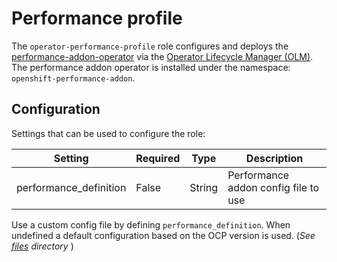 # Performance profile

The `operator-performance-profile` role configures and deploys the [performance-addon-operator](https://github.com/openshift-kni/performance-addon-operators/blob/master/docs/performance_profile.md) via the [Operator Lifecycle Manager (OLM)](https://olm.operatorframework.io/).
The performance addon operator is installed under the namespace: `openshift-performance-addon`.

## Configuration

Settings that can be used to configure the role:

| Setting                | Required | Type   | Description                          |
| ---------------------- | -------- | ------ | -------------------------------------|
| performance_definition | False    | String | Performance addon config file to use |

Use a custom config file by defining `performance_definition`. When undefined a default configuration based on the OCP version is used. (_See [files](files) directory_ )
